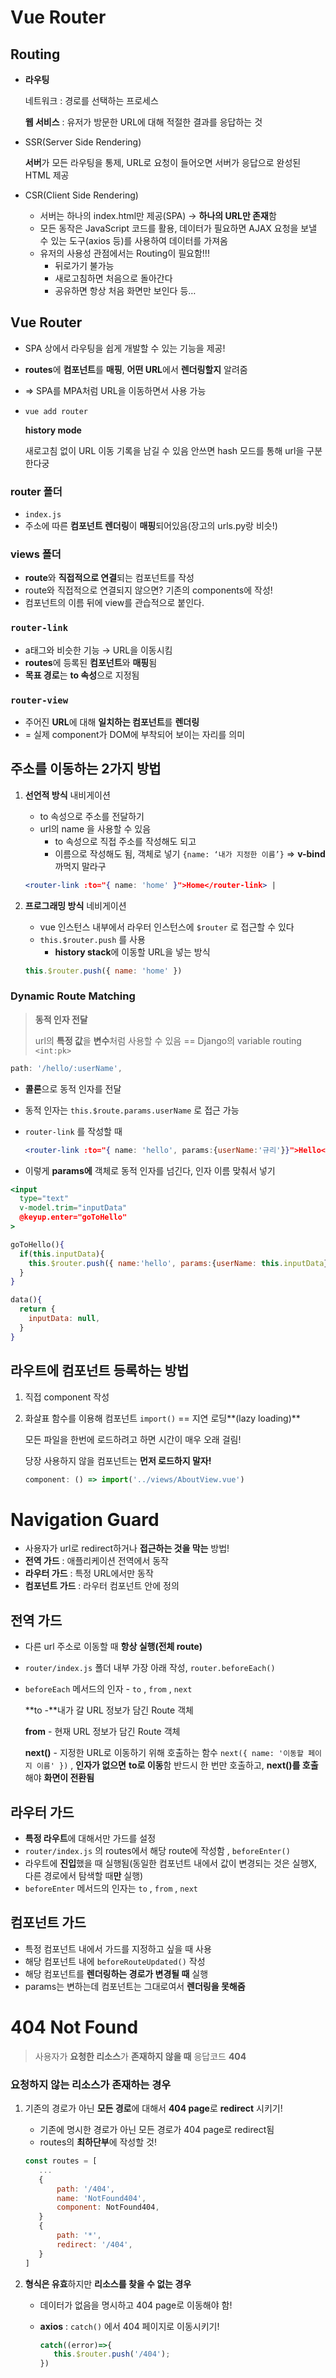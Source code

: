 # Vue Router

## Routing

- **라우팅**
  
  네트워크 : 경로를 선택하는 프로세스
  
  **웹 서비스** : 유저가 방문한 URL에 대해 적절한 결과를 응답하는 것

- SSR(Server Side Rendering)
  
  **서버**가 모든 라우팅을 통제, URL로 요청이 들어오면 서버가 응답으로 완성된 HTML 제공

- CSR(Client Side Rendering)
  
  - 서버는 하나의 index.html만 제공(SPA) → **하나의 URL만 존재**함
  - 모든 동작은 JavaScript 코드를 활용, 데이터가 필요하면 AJAX 요청을 보낼 수 있는 도구(axios 등)를 사용하여 데이터를 가져옴
  - 유저의 사용성 관점에서는 Routing이 필요함!!!
    - 뒤로가기 불가능
    - 새로고침하면 처음으로 돌아간다
    - 공유하면 항상 처음 화면만 보인다 등…

## Vue Router

- SPA 상에서 라우팅을 쉽게 개발할 수 있는 기능을 제공!

- **routes**에 **컴포넌트**를 **매핑**, **어떤 URL**에서 **렌더링할지** 알려줌

- ⇒ SPA를 MPA처럼 URL을 이동하면서 사용 가능

- `vue add router`
  
  **history mode**
  
  새로고침 없이 URL 이동 기록을 남길 수 있음
  안쓰면 hash 모드를 통해 url을 구분한다궁

### router 폴더

- `index.js`
- 주소에 따른 **컴포넌트 렌더링**이 **매핑**되어있음(장고의 urls.py랑 비슷!)

### views 폴더

- **route**와 **직접적으로 연결**되는 컴포넌트를 작성
- route와 직접적으로 연결되지 않으면? 기존의 components에 작성!
- 컴포넌트의 이름 뒤에 view를 관습적으로 붙인다.

### `router-link`

- a태그와 비슷한 기능 → URL을 이동시킴
- **routes**에 등록된 **컴포넌트**와 **매핑**됨
- **목표 경로**는 **to 속성**으로 지정됨

### `router-view`

- 주어진 **URL**에 대해 **일치하는 컴포넌트**를 **렌더링**
- = 실제 component가 DOM에 부착되어 보이는 자리를 의미

## 주소를 이동하는 2가지 방법

1. **선언적 방식** 내비게이션
   
   - to 속성으로 주소를 전달하기
   - url의 name 을 사용할 수 있음
     - to 속성으로 직접 주소를 작성해도 되고
     - 이름으로 작성해도 됨, 객체로 넣기 `{name: ‘내가 지정한 이름’}` ⇒ **v-bind** 까먹지 말라구
   
   ```jsx
   <router-link :to="{ name: 'home' }">Home</router-link> |
   ```

2. **프로그래밍 방식** 네비게이션
   
   - vue 인스턴스 내부에서 라우터 인스턴스에 `$router` 로 접근할 수 있다
   - `this.$router.push` 를 사용
     - **history stack**에 이동할 URL을 넣는 방식
   
   ```jsx
   this.$router.push({ name: 'home' })
   ```

### Dynamic Route Matching

> **동적 인자 전달**
> 
> url의 **특정 값**을 **변수**처럼 사용할 수 있음 == Django의 variable routing `<int:pk>`

```jsx
path: '/hello/:userName',
```

- **콜론**으로 동적 인자를 전달

- 동적 인자는 `this.$route.params.userName` 로 접근 가능

- `router-link` 를 작성할 때
  
  ```jsx
  <router-link :to="{ name: 'hello', params:{userName:'규리'}}">Hello</router-link>
  ```

- 이렇게 **params에** 객체로 동적 인자를 넘긴다, 인자 이름 맞춰서 넣기

```jsx
<input 
  type="text"
  v-model.trim="inputData"
  @keyup.enter="goToHello"
>

goToHello(){
  if(this.inputData){
    this.$router.push({ name:'hello', params:{userName: this.inputData} })
  }
}

data(){
  return {
    inputData: null,
  }
}
```

## 라우트에 컴포넌트 등록하는 방법

1. 직접 component 작성

2. 화살표 함수를 이용해 컴포넌트 `import()` == 지연 로딩**(lazy loading)**
   
   모든 파일을 한번에 로드하려고 하면 시간이 매우 오래 걸림!
   
   당장 사용하지 않을 컴포넌트는 **먼저 로드하지 말자!**
   
   ```jsx
   component: () => import('../views/AboutView.vue')
   ```

# Navigation Guard

- 사용자가 url로 redirect하거나 **접근하는 것을 막는** 방법!
- **전역 가드** : 애플리케이션 전역에서 동작
- **라우터 가드** : 특정 URL에서만 동작
- **컴포넌트 가드** : 라우터 컴포넌트 안에 정의

## 전역 가드

- 다른 url 주소로 이동할 때 **항상 실행(전체 route)**

- `router/index.js` 폴더 내부 가장 아래 작성, `router.beforeEach()`

- `beforeEach` 메서드의 인자 - `to` , `from` , `next`
  
  **to -**내가 갈 URL 정보가 담긴 Route 객체
  
  **from** - 현재 URL 정보가 담긴 Route 객체
  
  **next()** - 지정한 URL로 이동하기 위해 호출하는 함수 `next({ name: '이동할 페이지 이름' })` , **인자가 없으면** **to로 이동**함
  반드시 한 번만 호출하고, **next()를 호출**해야 **화면이 전환됨**

## 라우터 가드

- **특정 라우트**에 대해서만 가드를 설정
- `router/index.js` 의 routes에서 해당 route에 작성함 , `beforeEnter()`
- 라우트에 **진입**했을 때 실행됨(동일한 컴포넌트 내에서 값이 변경되는 것은 실행X, 다른 경로에서 탐색할 때**만** 실행)
- `beforeEnter` 메서드의 인자는 `to` , `from` , `next`

## 컴포넌트 가드

- 특정 컴포넌트 내에서 가드를 지정하고 싶을 때 사용
- 해당 컴포넌트 내에 `beforeRouteUpdated()` 작성
- 해당 컴포넌트를 **렌더링하는 경로가 변경될 때** 실행
- params는 변하는데 컴포넌트는 그대로여서 **렌더링을 못해줌**



# 404 Not Found

> 사용자가 **요청한 리소스**가 **존재하지 않을 때** 응답코드 **404**

### 요청하지 않는 리소스가 존재하는 경우

1. 기존의 경로가 아닌 **모든 경로**에 대해서 **404 page**로 **redirect** 시키기!
   
   - 기존에 명시한 경로가 아닌 모든 경로가 404 page로 redirect됨
   - routes의 **최하단부**에 작성할 것!
   
   ```jsx
   const routes = [
      ...
      {
          path: '/404',
          name: 'NotFound404',
          component: NotFound404,
      }
      {
          path: '*',
          redirect: '/404',
      }
   ]
   ```

2. **형식은 유효**하지만 **리소스를 찾을 수 없는 경우**
   
   - 데이터가 없음을 명시하고 404 page로 이동해야 함!
   
   - **axios** : `catch()` 에서 404 페이지로 이동시키기!
     
     ```jsx
     catch((error)=>{
        this.$router.push('/404');
     })
     ```
